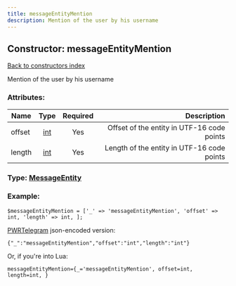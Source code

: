 ```yaml
---
title: messageEntityMention
description: Mention of the user by his username
---
```

## Constructor: messageEntityMention  
[Back to constructors index](index.md)



Mention of the user by his username

### Attributes:

| Name     |    Type       | Required | Description |
|----------|:-------------:|:--------:|------------:|
|offset|[int](../types/int.md) | Yes|Offset of the entity in UTF-16 code points|
|length|[int](../types/int.md) | Yes|Length of the entity in UTF-16 code points|



### Type: [MessageEntity](../types/MessageEntity.md)


### Example:

```
$messageEntityMention = ['_' => 'messageEntityMention', 'offset' => int, 'length' => int, ];
```  

[PWRTelegram](https://pwrtelegram.xyz) json-encoded version:

```
{"_":"messageEntityMention","offset":"int","length":"int"}
```


Or, if you're into Lua:  


```
messageEntityMention={_='messageEntityMention', offset=int, length=int, }

```


